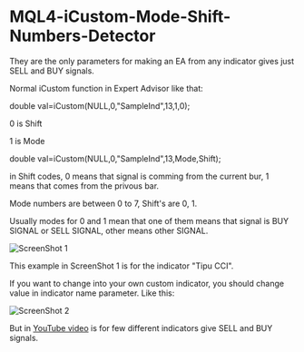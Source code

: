 # MQL4-iCustom-Mode-Shift-Numbers-Detector

They are the only parameters for making an EA from any indicator gives just SELL and BUY signals.

Normal iCustom function in Expert Advisor like that:

  double val=iCustom(NULL,0,"SampleInd",13,1,0);


0 is Shift

1 is Mode

double val=iCustom(NULL,0,"SampleInd",13,Mode,Shift);

in Shift codes, 0 means that signal is comming from the current bur, 1 means that comes from the privous bar.

Mode numbers are between 0 to 7, Shift's are 0, 1.

Usually modes for 0 and 1 mean that one of them means that signal is BUY SIGNAL or SELL SIGNAL, other means other SIGNAL.

![ScreenShot 1](https://github.com/inceabdullah/MQL4-iCustom-Mode-Shift-Numbers-Detector/blob/master/iCustom_Shift_Mode_Signal_Count_for_EA.png)

This example in ScreenShot 1 is for the indicator "Tipu CCI".

If you want to change into your own custom indicator, you should change value in indicator name parameter. Like this:

![ScreenShot 2](https://github.com/inceabdullah/MQL4-iCustom-Mode-Shift-Numbers-Detector/blob/master/iCustom_indicators_folder.png)

But in [YouTube video](https://youtu.be/aHXldAYU7hU) is for few different indicators give SELL and BUY signals.
